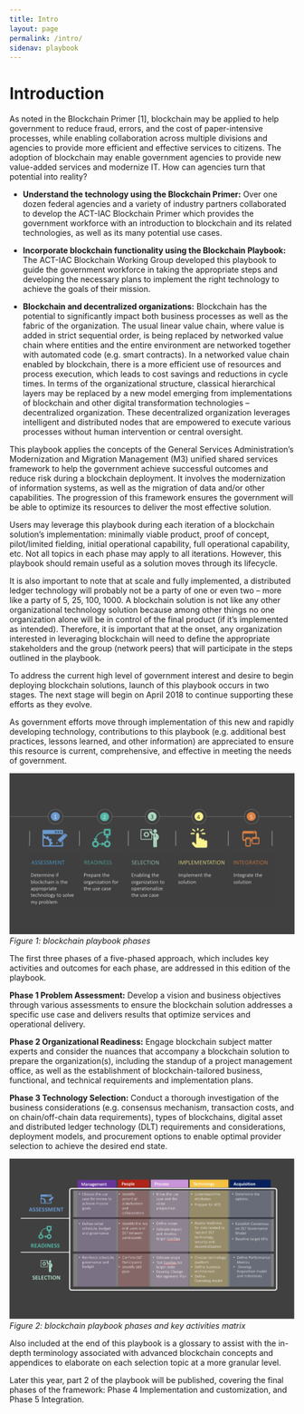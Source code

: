 ```yaml
---
title: Intro
layout: page
permalink: /intro/
sidenav: playbook
---
```


# Introduction

As noted in the Blockchain Primer [1], blockchain may be applied to help government to reduce fraud, errors, and the cost of paper-intensive processes, while enabling collaboration across multiple divisions and agencies to provide more efficient and effective services to citizens. The adoption of blockchain may enable government agencies to provide new value-added services and modernize IT. How can agencies turn that potential into reality?

- **Understand the technology using the Blockchain Primer:** Over one dozen federal agencies and a variety of industry partners collaborated to develop the ACT-IAC Blockchain Primer which provides the government workforce with an introduction to blockchain and its related technologies, as well as its many potential use cases. 

- **Incorporate blockchain functionality using the Blockchain Playbook:** The ACT-IAC Blockchain Working Group developed this playbook to guide the government workforce in taking the appropriate steps and developing the necessary plans to implement the right technology to achieve the goals of their mission. 

- **Blockchain and decentralized organizations:** Blockchain has the potential to significantly impact both business processes as well as the fabric of the organization. The usual linear value chain, where value is added in strict sequential order, is being replaced by networked value chain where entities and the entire environment are networked together with automated code (e.g. smart contracts). In a networked value chain enabled by blockchain, there is a more efficient use of resources and process execution, which leads to cost savings and reductions in cycle times. In terms of the organizational structure, classical hierarchical layers may be replaced by a new model emerging from implementations of blockchain and other digital transformation technologies – decentralized organization. These decentralized organization leverages intelligent and distributed nodes that are empowered to execute various processes without human intervention or central oversight.

This playbook applies the concepts of the General Services Administration’s Modernization and Migration Management (M3) unified shared services framework to help the government achieve successful outcomes and reduce risk during a blockchain deployment. It involves the modernization of information systems, as well as the migration of data and/or other capabilities. The progression of this framework ensures the government will be able to optimize its resources to deliver the most effective solution.

Users may leverage this playbook during each iteration of a blockchain solution’s implementation: minimally viable product, proof of concept, pilot/limited fielding, initial operational capability, full operational capability, etc. Not all topics in each phase may apply to all iterations. However, this playbook should remain useful as a solution moves through its lifecycle.  

It is also important to note that at scale and fully implemented, a distributed ledger technology will probably not be a party of one or even two – more like a party of 5, 25, 100, 1000.  A blockchain solution is not like any other organizational technology solution because among other things no one organization alone will be in control of the final product (if it’s implemented as intended).  Therefore, it is important that at the onset, any organization interested in leveraging blockchain will need to define the appropriate stakeholders and the group (network peers) that will participate in the steps outlined in the playbook.

To address the current high level of government interest and desire to begin deploying blockchain solutions, launch of this playbook occurs in two stages. The next stage will begin on April 2018 to continue supporting these efforts as they evolve.

As government efforts move through implementation of this new and rapidly developing technology, contributions to this playbook (e.g. additional best practices, lessons learned, and other information) are appreciated to ensure this resource is current, comprehensive, and effective in meeting the needs of government.

![Playbook Phases](../assets/img/playbook/playbook-process.png)
_Figure 1: blockchain playbook phases_

The first three phases of a five-phased approach, which includes key activities and outcomes for each phase, are addressed in this edition of the playbook. 

**Phase 1 Problem Assessment:** Develop a vision and business objectives through various assessments to ensure the blockchain solution addresses a specific use case and delivers results that optimize services and operational delivery.

**Phase 2 Organizational Readiness:** Engage blockchain subject matter experts and consider the nuances that accompany a blockchain solution to prepare the organization(s), including the standup of a project management office, as well as the establishment of blockchain-tailored business, functional, and technical requirements and implementation plans.

**Phase 3 Technology Selection:** Conduct a thorough investigation of the business considerations (e.g. consensus mechanism, transaction costs, and on chain/off-chain data requirements), types of blockchains, digital asset and distributed ledger technology (DLT) requirements and considerations, deployment models, and procurement options to enable optimal provider selection to achieve the desired end state.

![Playbook Phases](../assets/img/playbook/playbook-process-activities.png)
_Figure 2: blockchain playbook phases and key activities matrix_

Also included at the end of this playbook is a glossary to assist with the in-depth terminology associated with advanced blockchain concepts and appendices to elaborate on each selection topic at a more granular level. 

Later this year, part 2 of the playbook will be published, covering the final phases of the framework: Phase 4 Implementation and customization, and Phase 5 Integration. 
 